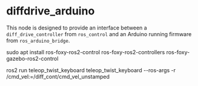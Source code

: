 # diffdrive_arduino


This node is designed to provide an interface between a `diff_drive_controller` from `ros_control` and an Arduino running firmware from `ros_arduino_bridge`.

sudo apt install ros-foxy-ros2-control ros-foxy-ros2-controllers ros-foxy-gazebo-ros2-control

ros2 run teleop_twist_keyboard teleop_twist_keyboard --ros-args -r /cmd_vel:=/diff_cont/cmd_vel_unstamped


